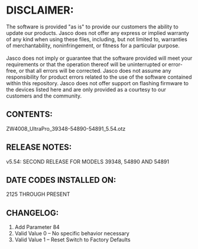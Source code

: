 # DISCLAIMER:
The software is provided "as is" to provide our customers the ability to update our products. Jasco does not offer any express or implied warranty of any kind when using these files, including, but not limited to, warranties of merchantability, noninfringement, or fitness for a particular purpose.<br>
<br>
Jasco does not imply or guarantee that the software provided will meet your requirements or that the operation thereof will be uninterrupted or error-free, or that all errors will be corrected. Jasco does not assume any responsibility for product errors related to the use of the software contained within this repository. Jasco does not offer support on flashing firmware to the devices listed here and are only provided as a courtesy to our customers and the community.

## CONTENTS:
ZW4008_UltraPro_39348-54890-54891_5.54.otz

## RELEASE NOTES:
v5.54: SECOND RELEASE FOR MODELS 39348, 54890 AND 54891

## DATE CODES INSTALLED ON:
2125 THROUGH PRESENT

## CHANGELOG:
1. Add Parameter 84<br>
2. Valid Value 0 – No specific behavior necessary<br>
3. Valid Value 1 – Reset Switch to Factory Defaults 